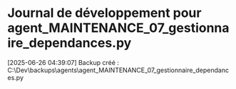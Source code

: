 # Journal de développement pour agent_MAINTENANCE_07_gestionnaire_dependances.py

[2025-06-26 04:39:07] Backup créé : C:\Dev\backups\agents\agent_MAINTENANCE_07_gestionnaire_dependances.py
